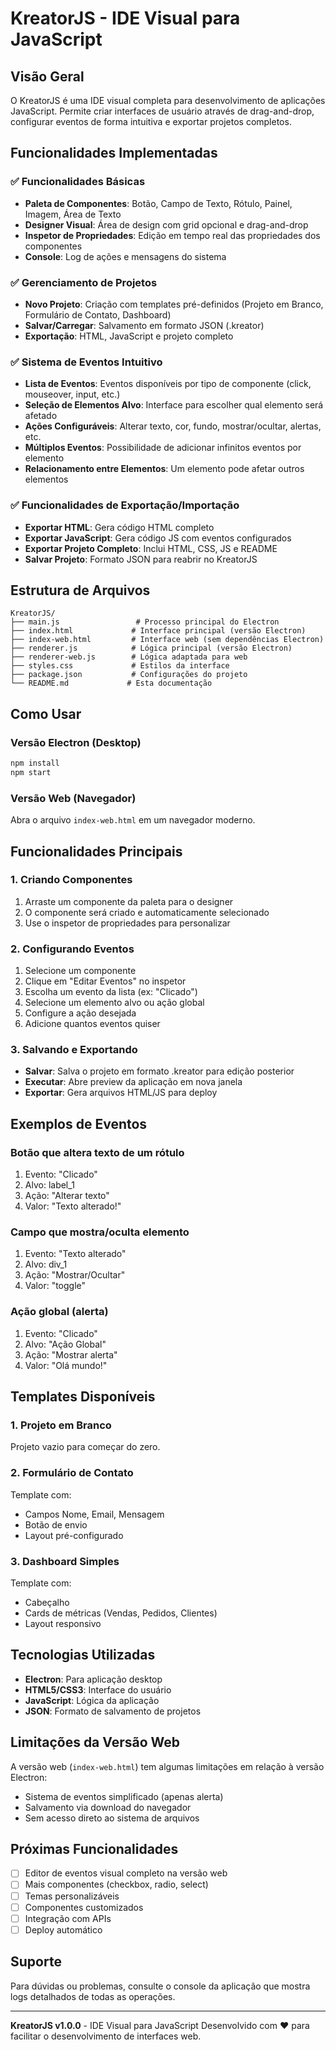 # KreatorJS - IDE Visual para JavaScript

## Visão Geral

O KreatorJS é uma IDE visual completa para desenvolvimento de aplicações JavaScript. Permite criar interfaces de usuário através de drag-and-drop, configurar eventos de forma intuitiva e exportar projetos completos.

## Funcionalidades Implementadas

### ✅ Funcionalidades Básicas
- **Paleta de Componentes**: Botão, Campo de Texto, Rótulo, Painel, Imagem, Área de Texto
- **Designer Visual**: Área de design com grid opcional e drag-and-drop
- **Inspetor de Propriedades**: Edição em tempo real das propriedades dos componentes
- **Console**: Log de ações e mensagens do sistema

### ✅ Gerenciamento de Projetos
- **Novo Projeto**: Criação com templates pré-definidos (Projeto em Branco, Formulário de Contato, Dashboard)
- **Salvar/Carregar**: Salvamento em formato JSON (.kreator)
- **Exportação**: HTML, JavaScript e projeto completo

### ✅ Sistema de Eventos Intuitivo
- **Lista de Eventos**: Eventos disponíveis por tipo de componente (click, mouseover, input, etc.)
- **Seleção de Elementos Alvo**: Interface para escolher qual elemento será afetado
- **Ações Configuráveis**: Alterar texto, cor, fundo, mostrar/ocultar, alertas, etc.
- **Múltiplos Eventos**: Possibilidade de adicionar infinitos eventos por elemento
- **Relacionamento entre Elementos**: Um elemento pode afetar outros elementos

### ✅ Funcionalidades de Exportação/Importação
- **Exportar HTML**: Gera código HTML completo
- **Exportar JavaScript**: Gera código JS com eventos configurados
- **Exportar Projeto Completo**: Inclui HTML, CSS, JS e README
- **Salvar Projeto**: Formato JSON para reabrir no KreatorJS

## Estrutura de Arquivos

```
KreatorJS/
├── main.js                 # Processo principal do Electron
├── index.html             # Interface principal (versão Electron)
├── index-web.html         # Interface web (sem dependências Electron)
├── renderer.js            # Lógica principal (versão Electron)
├── renderer-web.js        # Lógica adaptada para web
├── styles.css             # Estilos da interface
├── package.json           # Configurações do projeto
└── README.md             # Esta documentação
```

## Como Usar

### Versão Electron (Desktop)
```bash
npm install
npm start
```

### Versão Web (Navegador)
Abra o arquivo `index-web.html` em um navegador moderno.

## Funcionalidades Principais

### 1. Criando Componentes
1. Arraste um componente da paleta para o designer
2. O componente será criado e automaticamente selecionado
3. Use o inspetor de propriedades para personalizar

### 2. Configurando Eventos
1. Selecione um componente
2. Clique em "Editar Eventos" no inspetor
3. Escolha um evento da lista (ex: "Clicado")
4. Selecione um elemento alvo ou ação global
5. Configure a ação desejada
6. Adicione quantos eventos quiser

### 3. Salvando e Exportando
- **Salvar**: Salva o projeto em formato .kreator para edição posterior
- **Executar**: Abre preview da aplicação em nova janela
- **Exportar**: Gera arquivos HTML/JS para deploy

## Exemplos de Eventos

### Botão que altera texto de um rótulo
1. Evento: "Clicado"
2. Alvo: label_1
3. Ação: "Alterar texto"
4. Valor: "Texto alterado!"

### Campo que mostra/oculta elemento
1. Evento: "Texto alterado"
2. Alvo: div_1
3. Ação: "Mostrar/Ocultar"
4. Valor: "toggle"

### Ação global (alerta)
1. Evento: "Clicado"
2. Alvo: "Ação Global"
3. Ação: "Mostrar alerta"
4. Valor: "Olá mundo!"

## Templates Disponíveis

### 1. Projeto em Branco
Projeto vazio para começar do zero.

### 2. Formulário de Contato
Template com:
- Campos Nome, Email, Mensagem
- Botão de envio
- Layout pré-configurado

### 3. Dashboard Simples
Template com:
- Cabeçalho
- Cards de métricas (Vendas, Pedidos, Clientes)
- Layout responsivo

## Tecnologias Utilizadas

- **Electron**: Para aplicação desktop
- **HTML5/CSS3**: Interface do usuário
- **JavaScript**: Lógica da aplicação
- **JSON**: Formato de salvamento de projetos

## Limitações da Versão Web

A versão web (`index-web.html`) tem algumas limitações em relação à versão Electron:
- Sistema de eventos simplificado (apenas alerta)
- Salvamento via download do navegador
- Sem acesso direto ao sistema de arquivos

## Próximas Funcionalidades

- [ ] Editor de eventos visual completo na versão web
- [ ] Mais componentes (checkbox, radio, select)
- [ ] Temas personalizáveis
- [ ] Componentes customizados
- [ ] Integração com APIs
- [ ] Deploy automático

## Suporte

Para dúvidas ou problemas, consulte o console da aplicação que mostra logs detalhados de todas as operações.

---

**KreatorJS v1.0.0** - IDE Visual para JavaScript
Desenvolvido com ❤️ para facilitar o desenvolvimento de interfaces web.

